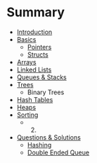 # Summary

* [Introduction](README.md)
* [Basics](Basics/README.md)
   * [Pointers](Basics/pointers.md)
   * [Structs](Basics/structs.md)
* [Arrays](Arrays/README.md)
* [Linked Lists](Linked_Lists/README.md)
* [Queues & Stacks](Queues_&_Stacks/README.md)
* [Trees](Trees/README.md)
   * Binary Trees
* [Hash Tables](Hash_Tables/README.md)
* [Heaps](Heaps/README.md)
* [Sorting](Sorting/README.md)
   * 2.
* [Questions & Solutions](Questions_&_Solutions/README.md)
   * [Hashing](Questions_&_Solutions/Hashing.md)
   * [Double Ended Queue](Questions_&_Solutions/Double_Ended_Queue.md)

